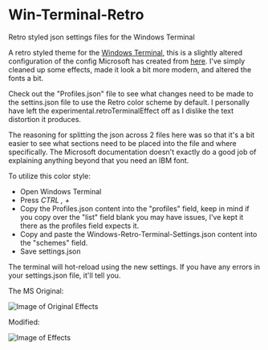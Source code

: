 # Win-Terminal-Retro
Retro styled json settings files for the Windows Terminal

A retro styled theme for the [Windows Terminal](https://docs.microsoft.com/en-us/windows/terminal/), this is a slightly altered configuration of the config Microsoft has created from [here](https://docs.microsoft.com/en-us/windows/terminal/custom-terminal-gallery/retro-command-prompt). I've simply cleaned up some effects, made it look a bit more modern, and altered the fonts a bit. 

Check out the "Profiles.json" file to see what changes need to be made to the settins.json file to use the Retro color scheme by default. I personally have left the experimental.retroTerminalEffect off as I dislike the text distortion it produces.

The reasoning for splitting the json across 2 files here was so that it's a bit easier to see what sections need to be placed into the file and where specifically. The Microsoft documentation doesn't exactly do a good job of explaining anything beyond that you need an IBM font.

To utilize this color style:

* Open Windows Terminal
* Press *CTRL , +* 
* Copy the Profiles.json content into the "profiles" field, keep in mind if you copy over the "list" field blank you may have issues, I've kept it there as the profiles field expects it.
* Copy and paste the Windows-Retro-Terminal-Settings.json content into the "schemes" field.
* Save settings.json

The terminal will hot-reload using the new settings. If you have any errors in your settings.json file, it'll tell you.

The MS Original:

![Image of Original Effects](https://docs.microsoft.com/en-us/windows/terminal/images/retro-command-prompt.png)

Modified:

![Image of Effects](https://i.imgur.com/fwF4ZEk.png)
